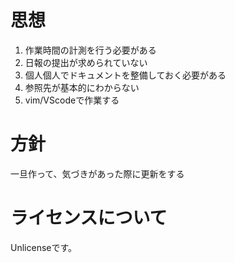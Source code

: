 # 思想
1. 作業時間の計測を行う必要がある
2. 日報の提出が求められていない
3. 個人個人でドキュメントを整備しておく必要がある
4. 参照先が基本的にわからない
5. vim/VScodeで作業する

# 方針 
一旦作って、気づきがあった際に更新をする

# ライセンスについて
Unlicenseです。
